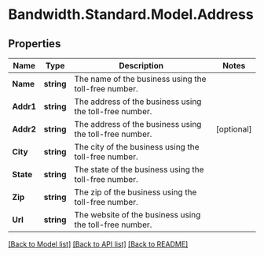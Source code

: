 # Bandwidth.Standard.Model.Address

## Properties

Name | Type | Description | Notes
------------ | ------------- | ------------- | -------------
**Name** | **string** | The name of the business using the toll-free number. | 
**Addr1** | **string** | The address of the business using the toll-free number. | 
**Addr2** | **string** | The address of the business using the toll-free number. | [optional] 
**City** | **string** | The city of the business using the toll-free number. | 
**State** | **string** | The state of the business using the toll-free number. | 
**Zip** | **string** | The zip of the business using the toll-free number. | 
**Url** | **string** | The website of the business using the toll-free number. | 

[[Back to Model list]](../README.md#documentation-for-models) [[Back to API list]](../README.md#documentation-for-api-endpoints) [[Back to README]](../README.md)

